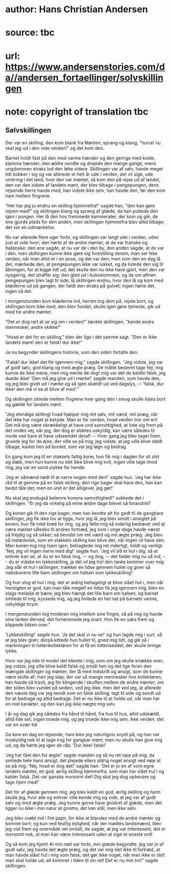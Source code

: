 # author: Hans Christian Andersen
# source: tbc
# url: https://www.andersenstories.com/da//andersen_fortaellinger/solvskillingen
# note: copyright of translation tbc

## Sølvskillingen 

Der var en skilling, den kom blank fra Mønten, sprang og klang, "hurra!
nu skal jeg ud i den vide verden!" og det kom den.

Barnet holdt fast på den med varme hænder og den gerrige med kolde,
klamme hænder; den ældre vendte og drejede den mange gange, mens
ungdommen straks lod den løbe videre. Skillingen var af sølv, havde
meget lidt kobber i sig og var allerede et helt år ude i verden, det vil
sige, ude omkring i det land, hvor den var møntet; så kom den på rejse
ud af landet, den var den sidste af landets mønt, der blev tilbage i
pengepungen, dens rejsende herre havde med, han vidste ikke selv, han
havde den, før den kom ham mellem fingrene.

"Her har jeg jo endnu en skilling hjemmefra!" sagde han, "den kan
gøre rejsen med!" og skillingen klang og sprang af glæde, da han
puttede den igen i pungen. Her lå den hos fremmede kammerater, der kom
og gik; de ene gjorde plads for den anden, men skillingen hjemmefra blev
altid tilbage; det var en udmærkelse.

Nu var allerede flere uger forbi, og skillingen var langt ude i verden,
uden just at vide hvor; den hørte af de andre mønter, at de var franske
og italienske; den ene sagde, at nu var de i den by, den anden sagde, at
de var i den, men skillingen kunne ikke gøre sig forestilling derom, man
ser ikke verden, når man altid er i en pose, og det var den; men som den
en dag lå der, mærkede den, at pengepungen ikke var lukket, og da
listede den sig til åbningen, for at kigge lidt ud; det skulle den nu
ikke have gjort, men den var nysgerrig, det straffer sig; den gled ud i
bukselommen, og da om aftnen pengepungen blev lagt til side, lå
skillingen endnu, hvor den lå og kom med klæderne ud på gangen, der
faldt den straks på gulvet; ingen hørte det, ingen så det.

I morgenstunden kom klæderne ind, herren tog dem på, rejste bort, og
skillingen kom ikke med, den blev fundet, skulle igen gøre tjeneste, gik
ud med tre andre mønter.

"Det er dog rart at se sig om i verden!" tænkte skillingen, "kende
andre mennesker, andre skikke!"

"Hvad er det for en skilling," blev der lige i det samme sagt. "Den
er ikke landets mønt! den er falsk! dur ikke!"


Ja nu begynder skillingens historie, som den siden fortalte den.

"Falsk! dur ikke! det fór igennem mig," sagde skillingen. "Jeg
vidste, jeg var af godt sølv, god klang og med ægte præg. De måtte
bestemt tage fejl, mig kunne de ikke mene, men mig mente de dog! mig var
det de kaldte falsk, jeg duede ikke! 'Den må jeg give ud i mørke!'
sagde manden, som havde den, og jeg blev givet ud i mørke og så igen
skældt ud ved dagslys, -- 'falsk, dur ikke! den må vi se at blive af
med'."

Og skillingen sitrede mellem fingrene hver gang den i smug skulle listes
bort og gælde for landets mønt.

"Jeg elendige skilling! hvad hjælper mig mit sølv, mit værd, mit præg,
når det ikke har noget at betyde. Man er for verden, hvad verden tror om
en! Det må dog være skrækkeligt at have ond samvittighed, at liste sig
frem på det ondes vej, når jeg, der dog er aldeles uskyldig, kan være
således til mode ved bare at have udseendet deraf! -- Hver gang jeg blev
taget frem, gruede jeg for de øjne, der ville se på mig; jeg vidste, at
jeg ville blive stødt tilbage, kastet hen ad bordet, som var jeg løgn og
bedrag.

En gang kom jeg til en stakkels fattig kone, hun fik mig i dagløn for
sit slid og slæb, men hun kunne nu slet ikke blive mig kvit, ingen ville
tage imod mig, jeg var en sand ulykke for hende.


'Jeg er såmænd nødt til at narre nogen med den!' sagde hun. 'Jeg har
ikke råd til at gemme på en falsk skilling; den rige bager skal have
den, han kan bedst tåle det, men en uret er det alligevel, jeg gør!'

Nu skal jeg endogså belemre konens samvittighed!" sukkede det i
skillingen. "Er jeg da virkelig på mine ældre dage blevet så forandret?

Og konen gik til den rige bager, men han kendte alt for godt til de
gangbare skillinger, jeg fik ikke lov at ligge, hvor jeg lå, jeg blev
smidt i ansigtet på konen; hun fik intet brød for mig, og jeg følte mig
så inderlig bedrøvet ved at være møntet således til andres fortræd, jeg
som i unge dage havde været så frejdig og så sikker; så bevidst om mit
værd og mit ægte præg. Jeg blev så melankolsk, som en stakkels skilling
kan blive det, når ingen vil have den. Men konen tog mig hjem igen,
betragtede mig ret inderligt, mildt og venligt. 'Nej, jeg vil ingen
narre med dig!' sagde hun. 'Jeg vil slå et hul i dig, så at enhver kan
se, at du er en falsk ting, -- og dog, -- det falder mig nu så ind, --
du er måske en lykkeskilling, ja det vil jeg tro! den tanke kommer over
mig. Jeg slår et hul i skillingen, trækker en lidse gennem hullet og
giver så nabokonens lille barn skillingen om halsen som lykkeskilling!'


Og hun slog et hul i mig; det er aldrig behageligt at blive slået hul i,
men når hensigten er god, kan man tåle meget! en lidse fik jeg igennem
mig, blev en slags medalje at bære; jeg blev hængt det lille barn om
halsen, og barnet smilede til mig, kyssede mig, og jeg hvilede en hel
nat på barnets varme, uskyldige bryst.

I morgenstunden tog moderen mig imellem sine fingre, så på mig og havde
sine tanker derved, det fornemmede jeg snart. Hun fik en saks frem og
klippede lidsen over."

'Lykkeskilling!' sagde hun. 'Ja det skal vi nu se!' og hun lagde mig
i surt, så at jeg blev grøn; derpå kittede hun hullet til, gned mig
lidt, og gik så i mørkningen til lotterikollektøren for at få en
lotteriseddel, der skulle bringe lykke.

Hvor var jeg ilde til mode! det klemte i mig, som om jeg skulle knække
over; jeg vidste, jeg ville blive kaldt falsk og smidt hen og det lige
foran den mængde skillinger og mønter, der lå med indskrift og ansigt,
som de kunne være stolte af; men jeg slap; der var så mange mennesker
hos kollektøren, han havde så travlt, jeg fór klingende i skuffen mellem
de andre mønter; om der siden blev vundet på sedlen, ved jeg ikke, men
det ved jeg, at allerede den næste dag var jeg kendt som en falsk
skilling, lagt til side og sendt ud for at bedrage og altid bedrage. Det
er nu ikke til at holde ud, når man har en reel karakter, og den kan jeg
ikke nægte mig selv.

I år og dag gik jeg således fra hånd til hånd, fra hus til hus, altid
udskældt, altid ilde set; ingen troede mig, og jeg troede ikke mig selv,
ikke verden, det var en svær tid.

Da kom en dag en rejsende, ham blev jeg naturligvis snydt på, og han var
troskyldig nok til at tage mig for gangbar mønt; men nu skulle han give
mig ud, og da hørte jeg igen de råb: 'Dur ikke! falsk!'

'Jeg har fået den for ægte!' sagde manden og så nu ret nøje på mig; da
smilede hele hans ansigt, det plejede ellers aldrig noget ansigt ved
nøje at se på mig: 'Nej, hvad er dog det!' sagde han. 'Det er jo en
af vore egne landets mønter, en god, ærlig skilling hjemmefra, som man
har slået hul i og kalder falsk. Det var ganske morsomt det! Dig skal
jeg dog opbevare og tage hjem med!'

Det fór af glæde gennem mig, jeg blev kaldt en god, ærlig skilling og
hjem skulle jeg, hvor alle og enhver ville kende mig og vide, at jeg var
af godt sølv og med ægte præg. Jeg kunne gerne have gnistret af glæde,
men det ligger nu ikke i min natur at gnistre, det kan stål, men ikke
sølv.

Jeg blev svøbt ind i fint papir, for ikke at blandes med de andre mønter
og komme bort; og kun ved festlig lejlighed, når der mødtes landsmænd,
blev jeg vist frem og overmåde vel omtalt; de sagde, at jeg var
interessant; det er morsomt nok, at man kan være interessant uden at
sige et eneste ord!

Og så kom jeg hjem! Al min nød var forbi, min glæde begyndte, jeg var jo
af godt sølv, jeg havde det ægte præg, og det var mig slet ikke til
fortræd, at man havde slået hul i mig som falsk; det gør ikke noget, når
man ikke er det! man skal holde ud; alt kommer i tiden til sin ret! Det
er nu min tro!" sagde skillingen.

